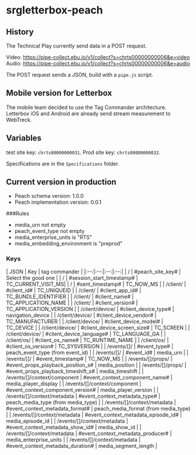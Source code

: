 # srgletterbox-peach


## History

The Technical Play currently send data in a POST request.

Video: https://pipe-collect.ebu.io/v1/collect?s=chrts00000000006&e=video
Audio: https://pipe-collect.ebu.io/v1/collect?s=chrts00000000006&e=audio

The POST request sends a JSON, build with a `pipe.js` script.

## Mobile version for Letterbox

The mobile team decided to use the Tag Commander architecture. Letterbox iOS and Android are already send stream measurement to WebTreck.

## Variables

test site key: `chrts00000000031`.
Prod site key: `chrts00000000032`.

Specifications are in the `Specifications` folder.

## Current version in production

- Peach schema version: 1.0.0               
- Peach implementation version: 0.0.1

###Rules

 - media_urn not empty
 - peach_event_type not empty
 - media_enterprise_units is "RTS"
 - media_embedding_environment is "preprod"

 
### Keys

| JSON | Key | tag commander |
|:--:|:--:|:--:|:--:|
| / | #peach_site_key# | Select the good one |
| / | #session_start_timestamp# | TC_CURRENT_VISIT_MS|
| / | #sent_timestamp# | TC_NOW_MS |
| /client/ | #client_id# | TC_UNIQUEID |
| /client/ | #client_app_id# | TC_BUNDLE_IDENTIFIER |
| /client/ | #client_name# | TC_APPLICATION_NAME |
| /client/ | #client_version# | TC_APPLICATION_VERSION |
| /client/device/ | #client_device_type# | navigation_device |
| /client/device/ | #client_device_vendor# | TC_MANUFACTURER |
| /client/device/ | #client_device_model# | TC_DEVICE |
| /client/device/ | #client_device_screen_size# | TC_SCREEN |
| /client/device/ | #client_device_language# | TC_LANGUAGE_GA |
| /client/os/ | #client_os_name# | TC_RUNTIME_NAME |
| /client/os/ | #client_os_version# | TC_SYSVERSION |
| /events/[]/ | #event_type# | peach_event_type (from event_id) |
| /events/[]/ | #event_id# | media_urn |
| /events/[]/ | #event_timestamp# | TC_NOW_MS |
| /events/[]/props/ | #event_props_playback_position_s# | media_position |
| /events/[]/props/ | #event_props_playback_timeshift_s# | media_timeshift |
| /events/[]/context/component | #event_context_component_name# | media_player_display |
| /events/[]/context/component | #event_context_component_version# | media_player_version |
| /events/[]/context/metadata | #event_context_metadata_type# | peach_media_type (from media_type) |
| /events/[]/context/metadata | #event_context_metadata_format# | peach_media_format (from media_type) |
| /events/[]/context/metadata | #event_context_metadata_episode_id# | media_episode_id |
| /events/[]/context/metadata | #event_context_metadata_show_id# | media_show_id |
| /events/[]/context/metadata | #event_context_metadata_producer# | media_enterprise_units |
| /events/[]/context/metadata | #event_context_metadata_duration# | media_segment_length |







